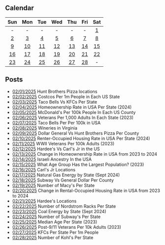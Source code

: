 ## Calendar

|Sun|Mon|Tue|Wed|Thu|Fri|Sat|
|:-:|:-:|:-:|:-:|:-:|:-:|:-:|
| - | - | - | - | - | - |[1](../../projects/restaurants/Hunt_Brothers_Per_State/)|
|[2](../../projects/stores/Costcos_Per_State/)|[3](../../projects/versus/Taco_Bells_Vs_KFCs_Per_State/)|[4](../../projects/economics/Homeownership_Rate_Per_State_2024/)|[5](../../projects/restaurants/McDonalds_Per_Capita/)|[6](../../projects/demography/Veteran_Per_Capita_2023/)|[7](../../projects/restaurants/Taco_Bells_Per_State_Per_Capita/)|[8](../../projects/alcohol/Wineries_In_Virginia/)|
|[9](../../projects/versus/Dollar_General_Vs_Hunt_Brothers_Counties/)|[10](../../projects/economics/Rental_Rate_Per_State_2024/)|[11](../../projects/history/WWII_Veterans_Per_Capita/)|[12](../../projects/versus/Carls_Jr_Vs_Hardees_Per_State/)|[13](../../projects/economics/Homeownership_Rate_Change_2023_2024)|[14](../../projects/ethnicity/Israelis_in_USA/)|[15](../../projects/demography/Largest_Age_Group_Per_State_2023/)|
|[16](../../projects/restaurants/CarlsJr_Per_State/)|[17](../../projects/economics/Percent_Energy_from_Natural_Gas_Per_State/)|[18](../../projects/versus/Subway_Vs_Dollar_Generals/)|[19](../../projects/stores/Macys_Per_State/)|[20](../../projects/economics/Rental_Rate_Change_2023_2024/)|[21](../../projects/restaurants/Hardees_Per_State/)|[22](../../projects/stores/Nordstrom_Racks_Per_State/)|
|[23](../../projects/economics/Percent_Energy_from_Coal_Per_State/)|[24](../../projects/restaurants/Subways_Per_State/)|[25](../../projects/demography/Median_Age_2023/)|[26](../../projects/history/9_11_Veterans_Per_Capita/)|[27](../../projects/restaurants/KFCs_Per_State_Per_Capita/)|[28](../../projects/stores/Kohls_Per_State/)|-|

## Posts

* [02/01/2025](../../projects/restaurants/Hunt_Brothers_Per_State/) Hunt Brothers Pizza locations
* [02/02/2025](../../projects/stores/Costcos_Per_State/) Costcos Per 1m People in Each US State
* [02/03/2025](../../projects/versus/Taco_Bells_Vs_KFCs_Per_State/) Taco Bells Vs KFCs Per State
* [02/04/2025](../../projects/economics/Homeownership_Rate_Per_State_2024/) Homeownership Rate in USA Per State (2024)
* [02/05/2025](../../projects/restaurants/McDonalds_Per_Capita/) McDonald's Per 100k People In Each US County
* [02/06/2025](../../projects/demography/Veteran_Per_Capita_2023/) Veterans Per 1,000 Adults In Each State (2023)
* [02/07/2025](../../projects/restaurants/Taco_Bells_Per_State_Per_Capita/) Taco Bells Per Per 100k in USA
* [02/08/2025](../../projects/alcohol/Wineries_In_Virginia/) Wineries in Virginia
* [02/09/2025](../../projects/versus/Dollar_General_Vs_Hunt_Brothers_Counties/) Dollar General Vs Hunt Brothers Pizza Per County
* [02/10/2025](../../projects/economics/Rental_Rate_Per_State_2024/) Renter-Occupied Housing Rate in USA Per State (2024)
* [02/11/2025](../../projects/history/WWII_Veterans_Per_Capita/) WWII Veterans Per 100k Adults (2023)
* [02/12/2025](../../projects/versus/Carls_Jr_Vs_Hardees_Per_State/) Hardee's Vs Carl's Jr in the US
* [02/13/2025](../../projects/economics/Homeownership_Rate_Change_2023_2024) Change in Homeownership Rate in USA from 2023 to 2024
* [02/14/2025](../../projects/ethnicity/Israelis_in_USA/) Israeli Ancestry In the USA
* [02/15/2025](../../projects/demography/Largest_Age_Group_Per_State_2023/) What Age Group Has the Largest Population? (2023)
* [02/16/2025](../../projects/restaurants/CarlsJr_Per_State/) Carl's Jr Locations
* [02/17/2025](../../projects/economics/Percent_Energy_from_Natural_Gas_Per_State/) Natural Gas Energy by State (Sept 2024)
* [02/18/2025](../../projects/versus/Subway_Vs_Dollar_Generals/) Subway Vs General Dollar Per County
* [02/19/2025](../../projects/stores/Macys_Per_State/) Number of Macy's Per State
* [02/20/2025](../../projects/economics/Rental_Rate_Change_2023_2024/) Change in Rental-Occupied Housing Rate in USA from 2023 to 2024
* [02/21/2025](../../projects/restaurants/Hardees_Per_State/) Hardee's Locations
* [02/22/2025](../../projects/stores/Nordstrom_Racks_Per_State/) Number of Nordstrom Racks Per State
* [02/23/2025](../../projects/economics/Percent_Energy_from_Coal_Per_State/) Coal Energy by State (Sept 2024)
* [02/24/2025](../../projects/restaurants/Subways_Per_State/) Number of Subway's Per State
* [02/25/2025](../../projects/demography/Median_Age_2023/) Median Age Per State (2023)
* [02/26/2025](../../projects/history/9_11_Veterans_Per_Capita/) Post-9/11 Veterans Per 10k Adults (2023)
* [02/27/2025](../../projects/restaurants/KFCs_Per_State_Per_Capita/) KFCs Per State Per 1m People
* [02/28/2025](../../projects/stores/Kohls_Per_State/) Number of Kohl's Per State

